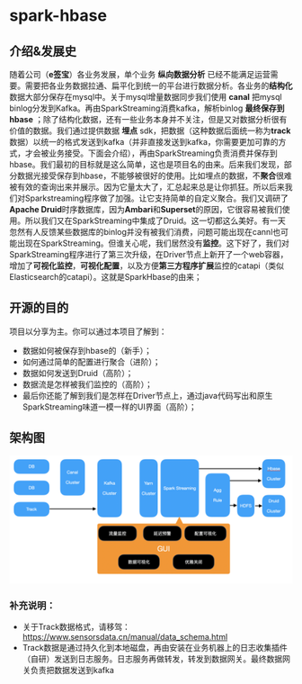# spark-hbase
## 介绍&发展史
随着公司（**e签宝**）各业务发展，单个业务 **纵向数据分析** 已经不能满足运营需要。需要把各业务数据拉通、扁平化到统一的平台进行数据分析。各业务的**结构化**数据大部分保存在mysql中。关于mysql增量数据同步我们使用 **canal** 把mysql binlog分发到Kafka。再由SparkStreaming消费kafka，解析binlog **最终保存到hbase** ；除了结构化数据，还有一些业务本身并不关注，但是又对数据分析很有价值的数据。我们通过提供数据 **埋点** sdk，把数据（这种数据后面统一称为**track**数据）以统一的格式发送到kafka（并非直接发送到kafka，你需要更加可靠的方式，才会被业务接受。下面会介绍），再由SparkStreaming负责消费并保存到hbase。我们最初的目标就是这么简单，这也是项目名的由来。后来我们发现，部分数据光接受保存到hbase，不能够被很好的使用。比如埋点的数据，不**聚合**很难被有效的查询出来并展示。因为它量太大了，汇总起来总是让你抓狂。所以后来我们对Sparkstreaming程序做了加强。让它支持简单的自定义聚合。我们又调研了**Apache Druid**时序数据库，因为**Ambari**和**Superset**的原因，它很容易被我们使用。所以我们又在SparkStreaming中集成了Druid。这一切都这么美好。有一天忽然有人反馈某些数据库的binlog并没有被我们消费，问题可能出现在cannl也可能出现在SparkStreaming。但谁关心呢，我们居然没有**监控**。这下好了，我们对SparkStreaming程序进行了第三次升级，在Driver节点上新开了一个web容器，增加了**可视化监控**，**可视化配置**，以及方便**第三方程序扩展**监控的catapi（类似Elasticsearch的catapi）。这就是SparkHbase的由来；

## 开源的目的
项目以分享为主。你可以通过本项目了解到：
- 数据如何被保存到hbase的（新手）；
- 如何通过简单的配置进行聚合（进阶）；
- 数据如何发送到Druid（高阶）；
- 数据流是怎样被我们监控的（高阶）；
- 最后你还能了解到我们是怎样在Driver节点上，通过java代码写出和原生SparkStreaming味道一模一样的UI界面（高阶）；

## 架构图
![](https://github.com/914245697/spark-hbase/blob/master/IMAGE/framework.png)

### 补充说明：
- 关于Track数据格式，请移驾： https://www.sensorsdata.cn/manual/data_schema.html
- Track数据是通过持久化到本地磁盘，再由安装在业务机器上的日志收集插件（自研）发送到日志服务。日志服务再做转发，转发到数据网关。最终数据网关负责把数据发送到kafka



